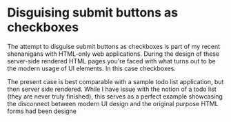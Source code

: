 Disguising submit buttons as checkboxes
====

The attempt to disguise submit buttons as checkboxes is part of my recent shenanigans with HTML-only web applications. During the design of these server-side rendered HTML pages you're faced with what turns out to be the modern usage of UI elements. In this case checkboxes.

The present case is best comparable with a sample todo list application, but then server side rendered. While I have issue with the notion of a todo list (they are never truly finished), this serves as a perfect example showcasing the disconnect between modern UI design and the original purpose HTML forms had been designe